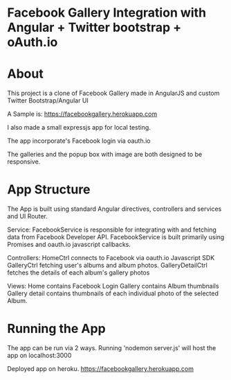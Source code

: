 Facebook Gallery Integration with Angular + Twitter bootstrap + oAuth.io
========================

About
========

This project is a clone of Facebook Gallery made in AngularJS and custom Twitter Bootstrap/Angular UI

A Sample is: https://facebookgallery.herokuapp.com

I also made a small expressjs app for local testing.

The app incorporate's Facebook login via oauth.io

The galleries and the popup box with image are both designed to be responsive.

App Structure
========

The App is built using standard Angular directives, controllers and services and UI Router.

Service:
 FacebookService is responsible for integrating with and fetching data from Facebook Developer API.
 FacebookService is built primarily using Promises and oauth.io javascript callbacks.

Controllers:
 HomeCtrl connects to Facebook via oauth.io Javascript SDK
 GalleryCtrl fetching user's albums and album photos.
 GalleryDetailCtrl fetches the details of each album's gallery photos

Views:
 Home contains Facebook Login
 Gallery contains Album thumbnails
 Gallery detail contains thumbnails of each individual photo of the selected Album.


Running the App
========

The app can be run via 2 ways.
Running 'nodemon server.js' will host the app on localhost:3000

Deployed app on heroku.
https://facebookgallery.herokuapp.com
